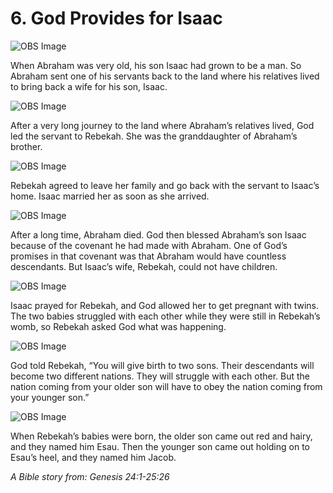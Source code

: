 # 6. God Provides for Isaac

![OBS Image](https://cdn.door43.org/obs/jpg/360px/obs-en-06-01.jpg)

When Abraham was very old, his son Isaac had grown to be a man. So Abraham sent one of his servants back to the land where his relatives lived to bring back a wife for his son, Isaac. 

![OBS Image](https://cdn.door43.org/obs/jpg/360px/obs-en-06-02.jpg)

After a very long journey to the land where Abraham’s relatives lived, God led the servant to Rebekah. She was the granddaughter of Abraham’s brother. 

![OBS Image](https://cdn.door43.org/obs/jpg/360px/obs-en-06-03.jpg)

Rebekah agreed to leave her family and go back with the servant to Isaac’s home. Isaac married her as soon as she arrived. 

![OBS Image](https://cdn.door43.org/obs/jpg/360px/obs-en-06-04.jpg)

After a long time, Abraham died. God then blessed Abraham’s son Isaac because of the covenant he had made with Abraham. One of God’s promises in that covenant was that Abraham would have countless descendants. But Isaac’s wife, Rebekah, could not have children.

![OBS Image](https://cdn.door43.org/obs/jpg/360px/obs-en-06-05.jpg)

Isaac prayed for Rebekah, and God allowed her to get pregnant with twins. The two babies struggled with each other while they were still in Rebekah’s womb, so Rebekah asked God what was happening. 

![OBS Image](https://cdn.door43.org/obs/jpg/360px/obs-en-06-06.jpg)

God told Rebekah, “You will give birth to two sons. Their descendants will become two different nations. They will struggle with each other. But the nation coming from your older son will have to obey the nation coming from your younger son.”

![OBS Image](https://cdn.door43.org/obs/jpg/360px/obs-en-06-07.jpg)

When Rebekah’s babies were born, the older son came out red and hairy, and they named him Esau. Then the younger son came out holding on to Esau’s heel, and they named him Jacob. 

_A Bible story from: Genesis 24:1-25:26_
